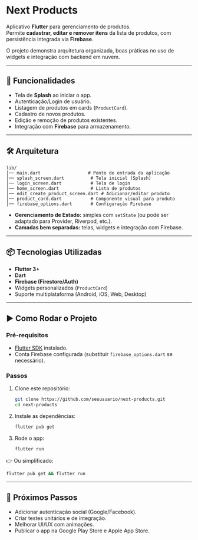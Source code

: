 # Next Products

Aplicativo **Flutter** para gerenciamento de produtos.  
Permite **cadastrar, editar e remover itens** da lista de produtos, com persistência integrada via **Firebase**.  

O projeto demonstra arquitetura organizada, boas práticas no uso de widgets e integração com backend em nuvem.

---

## 🚀 Funcionalidades

- Tela de **Splash** ao iniciar o app.  
- Autenticação/Login de usuário.  
- Listagem de produtos em cards (`ProductCard`).  
- Cadastro de novos produtos.  
- Edição e remoção de produtos existentes.  
- Integração com **Firebase** para armazenamento.  

---

## 🛠️ Arquitetura

```
lib/
│── main.dart                  # Ponto de entrada da aplicação
│── splash_screen.dart          # Tela inicial (Splash)
│── login_screen.dart           # Tela de login
│── home_screen.dart            # Lista de produtos
│── edit_create_product_screen.dart # Adicionar/editar produto
│── product_card.dart           # Componente visual para produto
│── firebase_options.dart       # Configuração Firebase
```

- **Gerenciamento de Estado:** simples com `setState` (ou pode ser adaptado para Provider, Riverpod, etc.).  
- **Camadas bem separadas:** telas, widgets e integração com Firebase.  

---

## 📦 Tecnologias Utilizadas

- **Flutter 3+**  
- **Dart**  
- **Firebase (Firestore/Auth)**  
- Widgets personalizados (`ProductCard`)  
- Suporte multiplataforma (Android, iOS, Web, Desktop)  

---

## ▶️ Como Rodar o Projeto

### Pré-requisitos
- [Flutter SDK](https://docs.flutter.dev/get-started/install) instalado.  
- Conta Firebase configurada (substituir `firebase_options.dart` se necessário).  

### Passos

1. Clone este repositório:
   ```bash
   git clone https://github.com/seuusuario/next-products.git
   cd next-products
   ```

2. Instale as dependências:
   ```bash
   flutter pub get
   ```

3. Rode o app:
   ```bash
   flutter run
   ```

👉 Ou simplificado:
```bash
flutter pub get && flutter run
```

---

## 📌 Próximos Passos

- Adicionar autenticação social (Google/Facebook).  
- Criar testes unitários e de integração.  
- Melhorar UI/UX com animações.  
- Publicar o app na Google Play Store e Apple App Store.  
